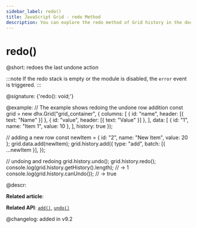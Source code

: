```yaml
---
sidebar_label: redo()
title: JavaScript Grid - redo Method 
description: You can explore the redo method of Grid history in the documentation of the DHTMLX JavaScript UI library. Browse developer guides and API reference, try out code examples and live demos, and download a free 30-day evaluation version of DHTMLX Suite.
---
```


# redo()

@short: redoes the last undone action

:::note
If the redo stack is empty or the module is disabled, the `error` event is triggered.
:::

@signature: {'redo(): void;'}

@example:
// The example shows redoing the undone row addition
const grid = new dhx.Grid("grid_container", {
    columns: [
        { id: "name", header: [{ text: "Name" }] },
        { id: "value", header: [{ text: "Value" }] },
    ],
    data: [
        { id: "1", name: "Item 1", value: 10 },
    ],
    history: true
});

// adding a new row
const newItem = { id: "2", name: "New Item", value: 20 };
grid.data.add(newItem);
grid.history.add({
    type: "add",
    batch: [{ ...newItem }],
});

// undoing and redoing
grid.history.undo();
grid.history.redo();
console.log(grid.history.getHistory().length); // -> 1
console.log(grid.history.canUndo()); // -> true

@descr:

**Related article**: 

**Related API**: [`add()`](grid/api/history/add_method.md), [`undo()`](grid/api/history/undo_method.md)

@changelog:
added in v9.2
